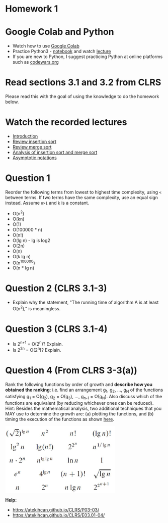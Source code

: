 # Homework 1

# Google Colab and Python
* Watch how to use [Google Colab](https://www.youtube.com/watch?v=PVsS9WtwVB8)
* Practice Python3 - [notebook](../notebooks/python.ipynb) and watch [lecture](https://www.youtube.com/watch?v=V42qfAPybp8)
* If you are new to Python, I suggest practicing Python at online platforms such as [codewars.org](https://www.codewars.com/)

# Read sections 3.1 and 3.2 from CLRS
Please read this with the goal of using the knowledge to do the homework below.

# Watch the recorded lectures
- [Introduction](https://youtu.be/rP-sx1y4RS0)
- [Review insertion sort](https://www.youtube.com/watch?v=JU767SDMDvA)
- [Review merge sort](https://www.youtube.com/watch?v=4VqmGXwpLqc)
- [Analysis of insertion sort and merge sort](https://youtu.be/OT6CiGMhE90)
- [Asymptotic notations](https://youtu.be/53e9DxMK7EQ)

# Question 1
Reorder the following terms from lowest to highest time complexity, using `<` between terms. If two terms have the same complexity, use an equal sign instead. Assume `n>1` and `k` is a constant.
- O(n<sup>2</sup>)    
- O(kn)  
- O(1)  
- O(100000 * n)  
- O(n!)  
- O(lg n)  - lg is log2  
- O(2n)  
- O(n)  
- O(k lg n)  
- O(n<sup>100000</sup>)  
- O(n * lg n)  

# Question 2 (CLRS 3.1-3)
- Explain why the statement, "The running time of algorithm A is at least O(n<sup>2</sup>)," is meaningless.

# Question 3 (CLRS 3.1-4)
- Is 2<sup>n+1</sup> = O(2<sup>n</sup>)? Explain.  
- Is 2<sup>2n</sup> = O(2<sup>n</sup>)? Explain.    

# Question 4 (From CLRS 3-3(a))
Rank the following functions by order of growth and **describe how you obtained the ranking**; i.e. find an arrangement g<sub>1</sub>, g<sub>2</sub>, ..., g<sub>N</sub> of the functions satisfying g<sub>1</sub> = Ω(g<sub>2</sub>), g<sub>2</sub> = Ω(g<sub>3</sub>), ..., g<sub>n-1</sub> = Ω(g<sub>N</sub>). Also discuss which of the functions are equivalent (by reducing whichever ones can be reduced).  Hint: Besides the mathematical analysis, two additional techniques that you MAY use to determine the growth are: (a) plotting the functions, and (b) timing the execution of the functions as shown [here](timing-execution.md).

<img src="ordering-growth-rate.png" align="middle" width="350"/>


**Help:**   
- https://atekihcan.github.io/CLRS/P03-03/  
- https://atekihcan.github.io/CLRS/E03.01-04/  
